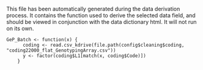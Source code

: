 This file has been automatically generated during the data derivation process.
It contains the function used to derive the selected data field, and should be viewed in conjunction with the data dictionary html.
It will not run on its own.


```
GeP_Batch <- function(x) {
      coding <- read.csv_kdrive(file.path(config$cleaning$coding, "coding22000_flat_GenotypingArray.csv"))
      y <- factor(coding$L1[match(x, coding$Code)])
    }
```


